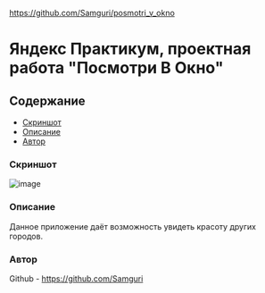https://github.com/Samguri/posmotri_v_okno

# Яндекс Практикум, проектная работа "Посмотри В Окно"

## Содержание

- [Скриншот](#скриншот)
- [Описание](#описание)
- [Автор](#автор)

### Скриншот

 ![image](https://github.com/user-attachments/assets/cc53ad17-df92-49ef-be11-dd4ab2b6974e)


 ### Описание

 Данное приложение даёт возможность увидеть красоту других городов.

### Автор

Github - https://github.com/Samguri

